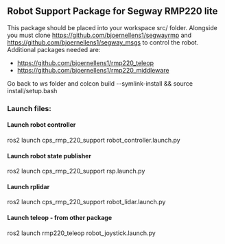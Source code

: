 ## Robot Support Package for Segway RMP220 lite

This package should be placed into your workspace src/ folder.
Alongside you must clone https://github.com/bjoernellens1/segwayrmp and https://github.com/bjoernellens1/segway_msgs to control the robot.
Additional packages needed are:
- https://github.com/bjoernellens1/rmp220_teleop
- https://github.com/bjoernellens1/rmp220_middleware

Go back to ws folder and colcon build --symlink-install && source install/setup.bash

### Launch files:

#### Launch robot controller
ros2 launch cps_rmp_220_support robot_controller.launch.py

#### Launch robot state publisher
ros2 launch cps_rmp_220_support rsp.launch.py

#### Launch rplidar
ros2 launch cps_rmp_220_support robot_lidar.launch.py

#### Launch teleop - from other package
ros2 launch rmp220_teleop robot_joystick.launch.py 